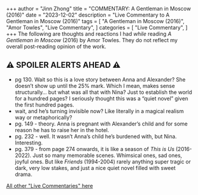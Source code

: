 +++
author = "Jinn Zhong"
title = "COMMENTARY: A Gentleman in Moscow (2016)"
date = "2023-12-02"
description = "Live Commentary to A Gentleman in Moscow (2016)"
tags = [
    "A Gentleman in Moscow (2016)",
    "Amor Towles",
    "Live Commentary",
]
categories = [
    "Live Commentary",
]
+++
The following are thoughts and reactions I had _while_ reading _A Gentleman in Moscow_ (2016) by Amor Towles. They do not reflect my overall post-reading opinion of the work. 

## :warning: **SPOILER ALERTS AHEAD** :warning:

* pg 130. Wait so this is a love story between Anna and Alexander? She doesn’t show up until the 25% mark. Which I mean, makes sense structurally… but what was all that with Nina? Just to establish the world for a hundred pages? I seriously thought this was a “quiet novel” given the first hundred pages.
* wait, and he’s turning invisible now? Like literally in a magical realism way or metaphorically?
* pg. 149 - theory. Anna is pregnant with Alexander’s child and for some reason he has to raise her in the hotel.
* pg. 232 - well. It wasn’t Anna’s child he’s burdened with, but Nina. Interesting.
* pg. 379 - from page 274 onwards, it is like a season of _This is Us_ (2016-2022). Just so many memorable scenes. Whimsical ones, sad ones, joyful ones. But like _Friends_ (1994-2004) rarely anything super tragic or dark, very low stakes, and just a nice quiet novel filled with sweet drama. 

[All other "Live Commentaries" here](https://journal.jinnzhong.com/categories/live-commentary/)
